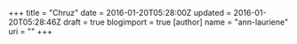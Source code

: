+++
title = "Chruz"
date = 2016-01-20T05:28:00Z
updated = 2016-01-20T05:28:46Z
draft = true
blogimport = true 
[author]
	name = "ann-lauriene"
	uri = ""
+++


